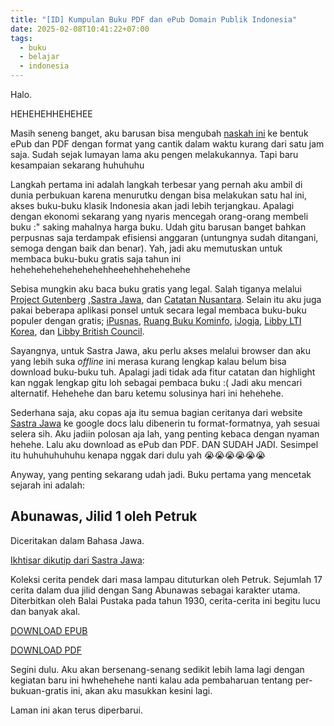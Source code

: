 ```yaml
---
title: "[ID] Kumpulan Buku PDF dan ePub Domain Publik Indonesia"
date: 2025-02-08T10:41:22+07:00
tags:
  - buku
  - belajar
  - indonesia
---
```

Halo.

HEHEHEHHEHEHEE

Masih seneng banget, aku barusan bisa mengubah [naskah ini](https://www.sastra.org/kisah-cerita-dan-kronikal/cerita/1832-abunawas-petruk-1930-1821-jilid-1)  ke bentuk ePub dan PDF dengan format yang cantik dalam waktu kurang dari satu jam saja. Sudah sejak lumayan lama aku pengen melakukannya. Tapi baru kesampaian sekarang huhuhuhu 

Langkah pertama ini adalah langkah terbesar yang pernah aku ambil di dunia perbukuan karena menurutku dengan bisa melakukan satu hal ini, akses buku-buku klasik Indonesia akan jadi lebih terjangkau. Apalagi dengan ekonomi sekarang yang nyaris mencegah orang-orang membeli buku :" saking mahalnya harga buku. Udah gitu barusan banget bahkan perpusnas saja terdampak efisiensi anggaran (untungnya sudah ditangani, semoga dengan baik dan benar). Yah, jadi aku memutuskan untuk membaca buku-buku gratis saja tahun ini hehehehehehehehehehheehehhehehehehe

Sebisa mungkin aku baca buku gratis yang legal. Salah tiganya melalui [Project Gutenberg](https://www.gutenberg.org/) ,[Sastra Jawa](https://www.sastra.org/), dan [Catatan Nusantara](https://www.catatannusantara.com/). Selain itu aku juga pakai beberapa aplikasi ponsel untuk secara legal membaca buku-buku populer dengan gratis; [iPusnas](https://ipusnas.id/), [Ruang Buku Kominfo](https://unduh.eperpus.com/kominfo), [iJogja](https://www.instagram.com/kominfodiy/p/C4UHgp3yYzM/), [Libby LTI Korea](https://library.ltikorea.or.kr/user/new/agreement), dan [Libby British Council](https://library.ltikorea.or.kr/user/new/agreement). 

Sayangnya, untuk Sastra Jawa, aku perlu akses melalui browser dan aku yang lebih suka *offline* ini merasa kurang lengkap kalau belum bisa download buku-buku tuh. Apalagi jadi tidak ada fitur catatan dan highlight kan nggak lengkap gitu loh sebagai pembaca buku :( Jadi aku mencari alternatif. Hehehehe dan baru ketemu solusinya hari ini hehehehe.

Sederhana saja, aku copas aja itu semua bagian ceritanya dari website [Sastra Jawa](https://www.sastra.org/) ke google docs lalu dibenerin tu format-formatnya, yah sesuai selera sih. Aku jadiin polosan aja lah, yang penting kebaca dengan nyaman hehehe. Lalu aku download as ePub dan PDF. DAN SUDAH JADI. Sesimpel itu huhuhuhuhuhu kenapa nggak dari dulu yah 😭😭😭😭😭😭

Anyway, yang penting sekarang udah jadi. Buku pertama yang mencetak sejarah ini adalah:

## Abunawas, Jilid 1 oleh Petruk

Diceritakan dalam Bahasa Jawa.

[Ikhtisar dikutip dari Sastra Jawa](https://www.sastra.org/katalog/judul?ti_id=1821):

Koleksi cerita pendek dari masa lampau dituturkan oleh Petruk. Sejumlah 17 cerita dalam dua jilid dengan Sang Abunawas sebagai karakter utama. Diterbitkan oleh Balai Pustaka pada tahun 1930, cerita-cerita ini begitu lucu dan banyak akal.

[DOWNLOAD EPUB](/docs/abunawas-jilid-1-digital.epub) 

[DOWNLOAD PDF](/docs/abunawas-jilid-1-digital.pdf)


Segini dulu. Aku akan bersenang-senang sedikit lebih lama lagi dengan kegiatan baru ini hwhehehehe nanti kalau ada pembaharuan tentang per-bukuan-gratis ini, akan aku masukkan kesini lagi. 

Laman ini akan terus diperbarui.